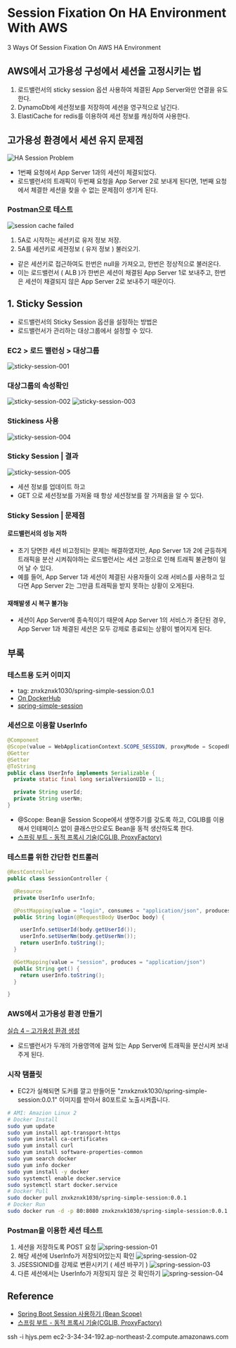 # Session Fixation On HA Environment With AWS

3 Ways Of Session Fixation On AWS HA Environment

## AWS에서 고가용성 구성에서 세션을 고정시키는 법

1. 로드밸런서의 sticky session 옵션 사용하여 체결된 App Server와만 연결을 유도한다.
2. DynamoDb에 세션정보를 저장하여 세션을 영구적으로 남긴다.
3. ElastiCache for redis를 이용하여 세션 정보를 캐싱하여 사용한다.

## 고가용성 환경에서 세션 유지 문제점

![HA Session Problem](./figures/ha-session-problem.png)

- 1번째 요청에서 App Server 1과의 세션이 체결되었다.
- 로드밸런서의 트래픽이 두번째 요청을 App Server 2로 보내게 된다면, 1번째 요청에서 체결한 세션을 찾을 수 없는 문제점이 생기게 된다.

### Postman으로 테스트

![session cache failed](./figures/session-cache-failed.gif)

1. 5A로 시작하는 세션키로 유저 정보 저장.
2. 5A를 세션키로 세젼정보 ( 유저 정보 ) 불러오기.

- 같은 세션키로 접근하여도 한번은 null을 가져오고, 한번은 정상적으로 불러온다.
- 이는 로드밸런서 ( ALB )가 한번은 세션이 채결된 App Server 1로 보내주고, 한번은 세션이 채결되지 않은 App Server 2로 보내주기 때문이다.

## 1. Sticky Session

- 로드밸런서의 Sticky Session 옵션을 설정하는 방법은
- 로드밸런서가 관리하는 대상그룹에서 설정할 수 있다.

### EC2 > 로드 밸런싱 > 대상그룹

![sticky-session-001](./figures/sticky-session-001.png)

### 대상그룹의 속성확인

![sticky-session-002](./figures/sticky-session-002.png)
![sticky-session-003](./figures/sticky-session-003.png)

### Stickiness 사용

![sticky-session-004](./figures/sticky-session-004.png)

### Sticky Session | 결과

![sticky-session-005](./figures/sticky-session.gif)

- 세션 정보를 업데이트 하고
- GET 으로 세션정보를 가져올 때 항상 세션정보를 잘 가져옴을 알 수 있다.

### Sticky Session | 문제점

#### 로드밸런서의 성능 저하

- 초기 당면한 세션 비고정되는 문제는 해결하였지만, App Server 1과 2에 균등하게 트래픽을 분산 시켜줘야하는 로드밸런서는 세션 고정으로 인해 트래픽 불균형이 일어 날 수 있다.
- 예를 들어, App Server 1과 세션이 체결된 사용자들이 오래 서비스를 사용하고 있다면 App Server 2는 그만큼 트래픽을 받지 못하는 상황이 오게된다.

#### 재해발생 시 복구 불가능

- 세션이 App Server에 종속적이기 때문에 App Server 1의 서비스가 중단된 경우, App Server 1과 체결된 세션은 모두 강제로 종료되는 상황이 벌어지게 된다.

## 부록

### 테스트용 도커 이미지

- tag: znxkznxk1030/spring-simple-session:0.0.1
- [On DockerHub](https://hub.docker.com/repository/docker/znxkznxk1030/spring-simple-session)
- [spring-simple-session](https://github.com/znxkznxk1030/HA-session-distributed/tree/main/spring-simple-session)

### 세션으로 이용할 UserInfo

```java
@Component
@Scope(value = WebApplicationContext.SCOPE_SESSION, proxyMode = ScopedProxyMode.TARGET_CLASS)
@Getter
@Setter
@ToString
public class UserInfo implements Serializable {
  private static final long serialVersionUID = 1L;

  private String userId;
  private String userNm;
}
```

- \@Scope: Bean을 Session Scope에서 생명주기를 갖도록 하고, CGLIB를 이용해서 인테페이스 없이 클래스만으로도 Bean을 동적 생산하도록 한다.
- [스프링 부트 - 동적 프록시 기술(CGLIB, ProxyFactory)](https://velog.io/@gmtmoney2357/%EC%8A%A4%ED%94%84%EB%A7%81-%EB%B6%80%ED%8A%B8-%EB%8F%99%EC%A0%81-%ED%94%84%EB%A1%9D%EC%8B%9C-%EA%B8%B0%EC%88%A0CGLIB-ProxyFactory)

### 테스트를 위한 간단한 컨트롤러

```java
@RestController
public class SessionController {

  @Resource
  private UserInfo userInfo;

  @PostMapping(value = "login", consumes = "application/json", produces = "application/json")
  public String login(@RequestBody UserDoc body) {

    userInfo.setUserId(body.getUserId());
    userInfo.setUserNm(body.getUserNm());
    return userInfo.toString();
  }

  @GetMapping(value = "session", produces = "application/json")
  public String get() {
    return userInfo.toString();
  }

}
```

### AWS에서 고가용성 환경 만들기

[실습 4 – 고가용성 환경 생성](https://github.com/znxkznxk1030/aws-t2/tree/main/ArchitectOnAWS/training4)

- 로드밸런서가 두개의 가용영역에 걸쳐 있는 App Server에 트래픽을 분산시켜 보내주게 된다.

### 시작 탬플릿

- EC2가 실해되면 도커를 깔고 만들어둔 "znxkznxk1030/spring-simple-session:0.0.1" 이미지를 받아서 80포트로 노출시켜줍니다.

```bash
# AMI: Amazion Linux 2
# Docker Install
sudo yum update
sudo yum install apt-transport-https
sudo yum install ca-certificates
sudo yum install curl
sudo yum install software-properties-common
sudo yum search docker
sudo yum info docker
sudo yum install -y docker
sudo systemctl enable docker.service
sudo systemctl start docker.service
# Docker Pull
sudo docker pull znxkznxk1030/spring-simple-session:0.0.1
# Docker Run
sudo docker run -d -p 80:8080 znxkznxk1030/spring-simple-session:0.0.1
```

### Postman을 이용한 세션 테스트

1. 세션을 저장하도록 POST 요청
   ![spring-session-01](./figures/spring-session-01.png)
1. 해당 세션에 UserInfo가 저장되어있는지 확인
   ![spring-session-02](./figures/spring-session-02.png)
1. JSESSIONID를 강제로 변환시키기 ( 세션 바꾸기 )
   ![spring-session-03](./figures/spring-session-03.png)
1. 다른 세션에서는 UserInfo가 저장되지 않은 것 확인하기
   ![spring-session-04](./figures/spring-session-04.png)

## Reference

- [Spring Boot Session 사용하기 (Bean Scope)](https://gofnrk.tistory.com/42)
- [스프링 부트 - 동적 프록시 기술(CGLIB, ProxyFactory)](https://velog.io/@gmtmoney2357/%EC%8A%A4%ED%94%84%EB%A7%81-%EB%B6%80%ED%8A%B8-%EB%8F%99%EC%A0%81-%ED%94%84%EB%A1%9D%EC%8B%9C-%EA%B8%B0%EC%88%A0CGLIB-ProxyFactory)

ssh -i hjys.pem ec2-3-34-34-192.ap-northeast-2.compute.amazonaws.com
